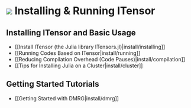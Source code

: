 # <img src="docs/VERSION/install/icon.png" class="largeicon">  Installing & Running ITensor

## Installing ITensor and Basic Usage

* [[Install ITensor (the Julia library ITensors.jl)|install/installing]]
* [[Running Codes Based on ITensor|install/running]]
* [[Reducing Compilation Overhead (Code Pauses)|install/compilation]]
* [[Tips for Installing Julia on a Cluster|install/cluster]]

## Getting Started Tutorials

* [[Getting Started with DMRG|install/dmrg]]

